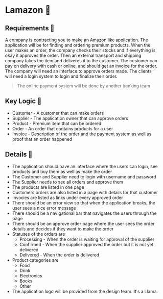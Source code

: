 # Lamazon 🦙

## Requirements 📌
A company is contracting you to make an Amazon like application. The application will be for finding and ordering premium products. When the user makes an order, the company checks their stocks and if everything is okay it approves the order. Then an external transport and shipping company takes the item and deliveres it to the customer. The customer can pay on delivery with cash or online, and should get an invoice for the order. The company will need an interface to approve orders made. The clients will need a login system to login and finalize their order.
> The online payment system will be done by another banking team

## Key Logic 📌
* Customer - A customer that can make orders
* Supplier - The application owner that can approve orders
* Product - Premium item that can be ordered
* Order - An order that contains products for a user
* Invoice - Description of the order and the payment system as well as proof that an order happened

## Details 📌
* The application should have an interface where the users can login, see products and buy them as well as make the order
* The Customer and Supplier need to login with username and password
* The Supplier needs to see all orders and approve them
* The products are listed in one page
* Customers orders are also listed in a page with details for that customer
* Invocies are listed as links under every approved order
* There should be an error view so that when the application breaks, the user sees a nice error message
* There should be a navigational bar that navigates the users through the page
* There should be an approve order page where the user sees the order details and decides if they want to make the order
* Statuses of the orders are
  * Processing - When the order is waiting for approval of the supplier
  * Confirmed - When the supplier approved the order but it is not yet delivered
  * Delivered - When the order is delivered
* Product categories are
  * Food
  * Drink
  * Electronics
  * Books
  * Other
* The application logo will be provided from the design team. It's a Llama.
